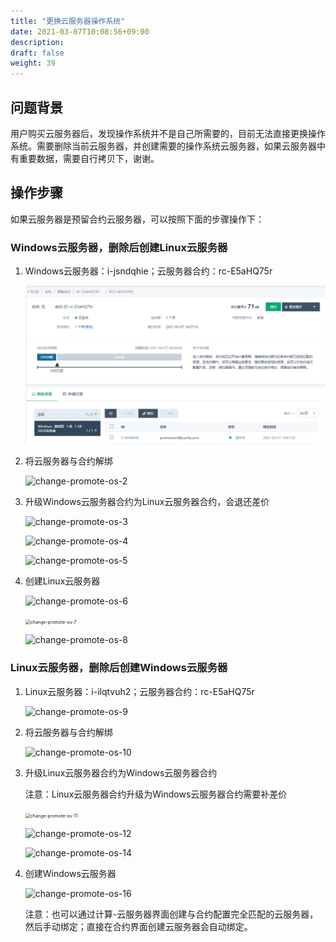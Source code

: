 ```yaml
---
title: "更换云服务器操作系统"
date: 2021-03-07T10:08:56+09:00
description:
draft: false
weight: 39
---
```


## 问题背景

用户购买云服务器后，发现操作系统并不是自己所需要的，目前无法直接更换操作系统。需要删除当前云服务器，并创建需要的操作系统云服务器，如果云服务器中有重要数据，需要自行拷贝下，谢谢。

## 操作步骤

如果云服务器是预留合约云服务器，可以按照下面的步骤操作下：

### Windows云服务器，删除后创建Linux云服务器

1. Windows云服务器：i-jsndqhie；云服务器合约：rc-E5aHQ75r

   ![change-promote-os-1](../../../_images/change-promote-os-1.png)

2. 将云服务器与合约解绑

   ![change-promote-os-2](../../../../_images/change-promote-os-2.png)

3. 升级Windows云服务器合约为Linux云服务器合约，会退还差价

   ![change-promote-os-3](../../../../_images/change-promote-os-3.png)

   ![change-promote-os-4](../../../../_images/change-promote-os-4.png)

   ![change-promote-os-5](../../../../_images/change-promote-os-5.png)

4. 创建Linux云服务器

   ![change-promote-os-6](../../../../_images/change-promote-os-6.png)

   <img src="../../../../_images/change-promote-os-7.png" alt="change-promote-os-7" style="zoom:50%;" />

   ![change-promote-os-8](../../../../_images/change-promote-os-8.png)

### Linux云服务器，删除后创建Windows云服务器

1. Linux云服务器：i-ilqtvuh2；云服务器合约：rc-E5aHQ75r

   ![change-promote-os-9](../../../../_images/change-promote-os-9.png)

2. 将云服务器与合约解绑

   ![change-promote-os-10](../../../../_images/change-promote-os-10.png)

3. 升级Linux云服务器合约为Windows云服务器合约

   注意：Linux云服务器合约升级为Windows云服务器合约需要补差价

   <img src="../../../../_images/change-promote-os-11.png" alt="change-promote-os-11" style="zoom:50%;" />

   ![change-promote-os-12](../../../../_images/change-promote-os-12.png)

   ![change-promote-os-14](../../../../_images/change-promote-os-14.png)

4. 创建Windows云服务器

   ![change-promote-os-16](../../../../_images/change-promote-os-16.png)

   注意：也可以通过计算-云服务器界面创建与合约配置完全匹配的云服务器，然后手动绑定；直接在合约界面创建云服务器会自动绑定。